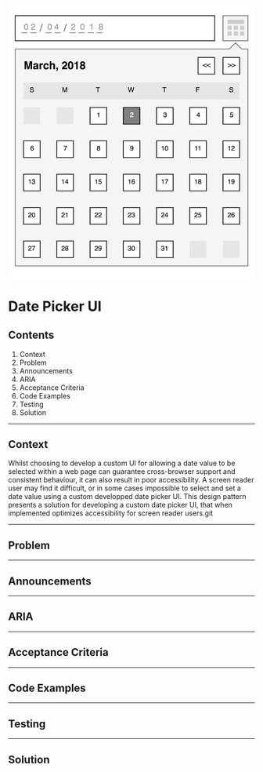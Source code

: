 ![date picker ui diagram](https://github.com/paulwwroe/pw167/blob/master/images/diagram.png "Date Picker Ui")

# Date Picker UI

## Contents
1. Context
2. Problem
3. Announcements
4. ARIA 
5. Acceptance Criteria
6. Code Examples
7. Testing
8. Solution

---

## Context

Whilst choosing to develop a custom UI for allowing a date value to be selected within a web page can guarantee cross-browser support and consistent behaviour, it can also result in poor accessibility. A screen reader user may find it difficult, or in some cases impossible to select and set a date value using a custom developped date picker UI. This design pattern presents a solution for developing a custom date picker UI, that when implemented optimizes accessibility for screen reader users.git


---

## Problem

---

## Announcements

---

## ARIA 

---

## Acceptance Criteria

---

## Code Examples

---

## Testing

---

## Solution

